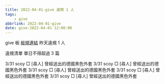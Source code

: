 ```yaml
---
title: 2022-04-01-give 違規 1 人
tags:
    - give
abbrlink: 2022-04-01-give
date: give-2022-04-01 12:00:00
---
```

give 板 [板規連結](https://www.ptt.cc/bbs/give/M.1612495900.A.C32.html)
昨天違規 1 人
<!-- more -->

違規清單
單日不得超過 3 篇

3/31 scoy □ [尋人] 曾經送出的德國黑色外套
3/31 scoy □ [尋人] 曾經送出的德國黑色外套
3/31 scoy □ [尋人] 曾經送出的德國黑色外套
3/31 scoy □ [尋人] 曾經送出的德國黑色外套
3/31 scoy □ [尋人] 曾經送出的德國黑色外套